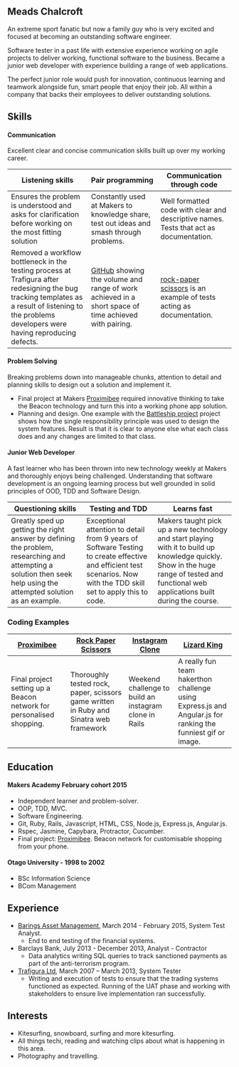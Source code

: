 ## Meads Chalcroft

An extreme sport fanatic but now a family guy who is very excited and focused at becoming an outstanding software engineer.

Software tester in a past life with extensive experience working on agile projects to deliver working, functional software to the business. Became a junior web developer with experience building a range of web applications.

The perfect junior role would push for innovation, continuous learning and teamwork alongside fun, smart people that enjoy their job. All within a company that backs their employees to deliver outstanding solutions.

## Skills

#### Communication

Excellent clear and concise communication skills built up over my working career.

|Listening skills|Pair programming|Communication through code|
|----------------|----------------|----------------------------|
|Ensures the problem is understood and asks for clarification before working on the most fitting solution| Constantly used at Makers to knowledge share, test out ideas and smash through problems.|Well formatted code with clear and descriptive names. Tests that act as documentation.|
|Removed a workflow bottleneck in the testing process at Trafigura after redesigning the bug tracking templates as a result of listening to the problems developers were having reproducing defects.|[GitHub](https://github.com/meads58) showing the volume and range of work achieved in a short space of time achieved with pairing.|[rock-paper scissors](https://github.com/meads58/rps-challenge/blob/master/features/rock_paper_scissor.feature) is an example of tests acting as documentation.|

#### Problem Solving

Breaking problems down into manageable chunks, attention to detail and planning skills to design out a solution and implement it.

- Final project at Makers [Proximibee](https://arcane-citadel-3693.herokuapp.com) required innovative thinking to take the Beacon technology and turn this into a working phone app solution.
- Planning and design. One example with the [Battleship project](https://github.com/meads58/battleships/tree/master/lib)  project shows how the single responsibility principle was used to design the system features. Result is that it is clear to anyone else what each class does and any changes are limited to that class.

#### Junior Web Developer

A fast learner who has been thrown into new technology weekly at Makers and thoroughly enjoys being challenged. Understanding that software development is an ongoing learning process but well grounded in solid principles of OOD, TDD and Software Design.

|Questioning skills|Testing and TDD| Learns fast|
|------------------|---------------|---------|
|Greatly sped up getting the right answer by defining the problem, researching and attempting a solution then seek help using the attempted solution as an example.|Exceptional attention to detail from 9 years of Software Testing to create effective and efficient test scenarios. Now with the TDD skill set to apply this to code.|Makers taught pick up a new technology and start playing with it to build up knowledge quickly. Show in the huge range of tested and functional web applications built during the course. |

### Coding Examples

|[Proximibee](https://arcane-citadel-3693.herokuapp.com)|[Rock Paper Scissors ](https://github.com/meads58/rps-challenge)|[Instagram Clone](https://github.com/meads58/instagram-challenge)|[Lizard King](https://github.com/meads58/lizardKing2)|
|-----------|----------|-----------|----------------|
|Final project setting up a Beacon network for personalised shopping.| Thoroughly tested rock, paper, scissors game written in Ruby and Sinatra web framework|Weekend challenge to build an instagram clone in Rails|A really fun team hakerthon challenge using Express.js and Angular.js for ranking the funniest gif or image.|

## Education

#### Makers Academy February cohort 2015

- Independent learner and problem-solver.
- OOP, TDD, MVC.
- Software Engineering.
- Git, Ruby, Rails, Javascript, HTML, CSS, Node.js, Express.js, Angular.js.
- Rspec, Jasmine, Capybara, Protractor, Cucumber.
- Final project: [Proximibee](https://arcane-citadel-3693.herokuapp.com). Beacon network for customisable shopping from your phone.

#### Otago University - 1998 to 2002
- BSc Information Science
- BCom Management

## Experience
- [Barings Asset Management](http://www.barings.com/global/index.htm), March 2014 - February 2015, System Test Analyst.
  - End to end testing of the financial systems.
- Barclays Bank, July 2013 - December 2013, Analyst - Contractor
  - Data analytics writing SQL queries to track sanctioned payments as part of the anti-terrorism program.
- [Trafigura Ltd](http://www.trafigura.com), March 2007 – March 2013, System Tester
  - Writing and execution of tests to ensure that the trading systems functioned as expected. Running of the UAT phase and working with stakeholders to ensure live implementation ran successfully.  

## Interests
- Kitesurfing, snowboard, surfing and more kitesurfing.
- All things techi, reading and watching clips about what is happening in this area.
- Photography and travelling.
